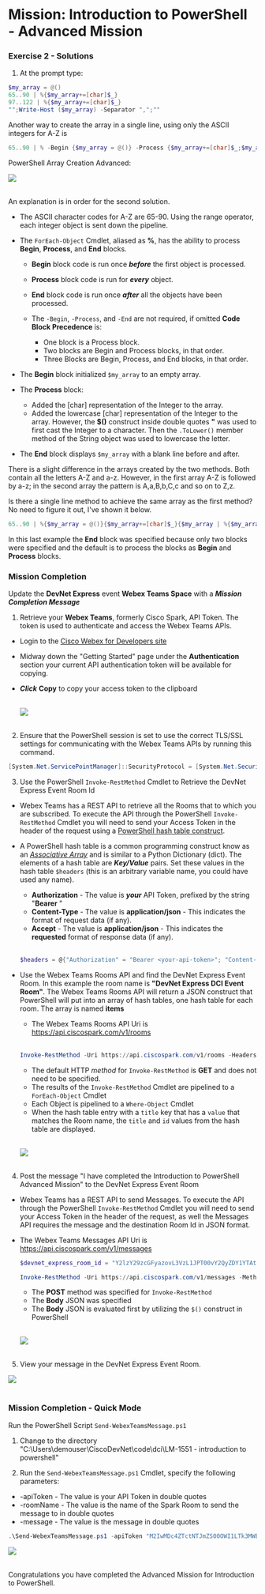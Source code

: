 # Mission: Introduction to PowerShell - Advanced Mission

### Exercise 2 - Solutions

1. At the prompt type:

  ```PowerShell
  $my_array = @()
  65..90 | %{$my_array+=[char]$_}
  97..122 | %{$my_array+=[char]$_}
  "";Write-Host ($my_array) -Separator ",";""
  ```

  Another way to create the array in a single line, using only the ASCII integers for A-Z is

  ```PowerShell
  65..90 | % -Begin {$my_array = @()} -Process {$my_array+=[char]$_;$my_array+="$([char]$_)".ToLower()} -End {"";Write-Host ($my_array) -Separator ",";""}
  ```

  PowerShell Array Creation Advanced:

  ![](assets/images/image-03.jpg)<br/><br/>

  An explanation is in order for the second solution.

  - The ASCII character codes for A-Z are 65-90. Using the range operator, each integer object is sent down the pipeline.

  - The `ForEach-Object` Cmdlet, aliased as **%**, has the ability to process **Begin**, **Process**, and **End** blocks.

    - **Begin** block code is run once ***before*** the first object is processed.

    - **Process** block code is run for ***every*** object.

    - **End** block code is run once ***after*** all the objects have been processed.

    - The `-Begin`, `-Process`, and `-End` are not required, if omitted **Code Block Precedence** is:

      - One block is a Process block.
      - Two blocks are Begin and Process blocks, in that order.
      - Three Blocks are Begin, Process, and End blocks, in that order.

  - The **Begin** block initialized `$my_array` to an empty array.

  - The **Process** block:
    - Added the [char] representation of the Integer to the array.
    - Added the lowercase [char] representation of the Integer to the array. However, the **$()** construct inside double quotes **"** was used to first cast the Integer to a character. Then the `.ToLower()` member method of the String object was used to lowercase the letter.

  - The **End** block displays `$my_array` with a blank line before and after.

  There is a slight difference in the arrays created by the two methods. Both contain all the letters A-Z and a-z. However, in the first array A-Z is followed by a-z; in the second array the pattern is A,a,B,b,C,c and so on to Z,z.

  Is there a single line method to achieve the same array as the first method? No need to figure it out, I've shown it below.

  ```PowerShell
  65..90 | %{$my_array = @()}{$my_array+=[char]$_}{$my_array | %{$my_array+="$_".Tolower()} -End {"";Write-Host ($my_array) -Separator ",";""}}
  ```

  In this last example the **End** block was specified because only two blocks were specified and the default is to process the blocks as **Begin** and **Process** blocks.

### Mission Completion

Update the **DevNet Express** event **Webex Teams Space** with a ***Mission Completion Message***

1. Retrieve your **Webex Teams**, formerly Cisco Spark, API Token. The token is used to authenticate and access the Webex Teams APIs.

  - Login to the [Cisco Webex for Developers site](https://developer.webex.com/getting-started.html)
  - Midway down the "Getting Started" page under the **Authentication** section your current API authentication token will be available for copying.
  - ***Click*** **Copy** to copy your access token to the clipboard<br/><br/>

    ![](assets/images/image-04.jpg)<br/><br>

2. Ensure that the PowerShell session is set to use the correct TLS/SSL settings for communicating with the Webex Teams APIs by running this command.

  ```PowerShell
  [System.Net.ServicePointManager]::SecurityProtocol = [System.Net.SecurityProtocolType]::Ssl3 -bor [System.Net.SecurityProtocolType]::Tls -bor [System.Net.SecurityProtocolType]::Tls11 -bor [System.Net.SecurityProtocolType]::Tls12
  ```

3. Use the PowerShell `Invoke-RestMethod` Cmdlet to Retrieve the DevNet Express Event Room Id

  - Webex Teams has a REST API to retrieve all the Rooms that to which you are subscribed. To execute the API through the PowerShell `Invoke-RestMethod` Cmdlet you will need to send your Access Token in the header of the request using a [PowerShell hash table construct](https://docs.microsoft.com/en-us/powershell/module/Microsoft.PowerShell.Core/about_Hash_Tables?view=powershell-5.1).
  - A PowerShell hash table is a common programming construct know as an [*Associative Array*](https://en.wikipedia.org/wiki/Comparison_of_programming_languages_&#40;associative_array&#41;) and is similar to a Python Dictionary (dict). The elements of a hash table are ***Key/Value*** pairs. Set these values in the hash table `$headers` (this is an arbitrary variable name, you could have used any name).

    - **Authorization** - The value is ***your*** API Token, prefixed by the string "**Bearer** "
    - **Content-Type** - The value is **application/json** - This indicates the format of request data (if any).
    - **Accept** - The value is **application/json** - This indicates the **requested** format of response data (if any).</br></br>

    ```PowerShell
    $headers = @{"Authorization" = "Bearer <your-api-token>"; "Content-Type" = "application/json"; "Acccept" = "application/json"}
    ```

  - Use the Webex Teams Rooms API and find the DevNet Express Event Room. In this example the room name is **"DevNet Express DCI Event Room"**. The Webex Teams Rooms API will return a JSON construct that PowerShell will put into an array of hash tables, one hash table for each room. The array is named **items**

    - The Webex Teams Rooms API Uri is https://api.ciscospark.com/v1/rooms</br></br>

    ```PowerShell
    Invoke-RestMethod -Uri https://api.ciscospark.com/v1/rooms -Headers $headers | %{$_.items | ?{$_.title -eq "DevNet Express DCI Event Room"} |  Select-Object id, title}
    ```

    - The default HTTP *method* for `Invoke-RestMethod` is **GET** and does not need to be specified.
    - The results of the `Invoke-RestMethod` Cmdlet are pipelined to a `ForEach-Object` Cmdlet
    - Each Object is pipelined to a `Where-Object` Cmdlet
    - When the hash table entry with a `title` key that has a `value` that matches the Room name, the `title` and `id` values from the hash table are displayed.<br/><br/>

    ![](assets/images/image-05.jpg)<br/><br/>

4. Post the message "I have completed the Introduction to PowerShell Advanced Mission" to the DevNet Express Event Room

  - Webex Teams has a REST API to send Messages. To execute the API through the PowerShell `Invoke-RestMethod` Cmdlet you will need to send your Access Token in the header of the request, as well the Messages API requires the message and the destination Room Id in JSON format.
  - The Webex Teams Messages API Uri is https://api.ciscospark.com/v1/messages

    ```PowerShell
    $devnet_express_room_id = "Y2lzY29zcGFyazovL3VzL1JPT00vY2QyZDY1YTAtNzIzZi0xMWU3LThlYjYtY2YyMjhiZGY5OTRm"

    Invoke-RestMethod -Uri https://api.ciscospark.com/v1/messages -Method POST -Headers $headers -Body $('{"roomId":"' + $devnet_express_room_id + '", "text":"I have completed the Introduction to PowerShell Advanced Mission"}')
    ```

    - The **POST** method was specified for `Invoke-RestMethod`
    - The **Body** JSON was specified
    - The **Body** JSON is evaluated first by utilizing the `$()` construct in PowerShell<br/><br/>

    ![](assets/images/image-06.jpg)<br/><br/>

5. View your message in the DevNet Express Event Room.

  ![](assets/images/image-07.jpg)<br/><br/>

### Mission Completion - Quick Mode

  Run the PowerShell Script `Send-WebexTeamsMessage.ps1`

1. Change to the directory "C:\Users\demouser\CiscoDevNet\code\dci\LM-1551 - introduction to powershell"

2. Run the `Send-WebexTeamsMessage.ps1` Cmdlet, specify the following parameters:

  - -apiToken - The value is your API Token in double quotes
  - -roomName - The value is the name of the Spark Room to send the message to in double quotes
  - -message - The value is the message in double quotes

  ```PowerShell
  .\Send-WebexTeamsMessage.ps1 -apiToken "M2IwMDc4ZTctNTJmZS00OWI1LTk3MWEtYjJjYjY1MDI0NzVlZTJjNjU5ZmUtZjQz" -roomName "DevNet Express DCI Event Room" -message "I have completed the Introduction to PowerShell Advanced Mission"
  ```

  ![](assets/images/image-08.jpg)<br/><br/>

Congratulations you have completed the Advanced Mission for Introduction to PowerShell.
